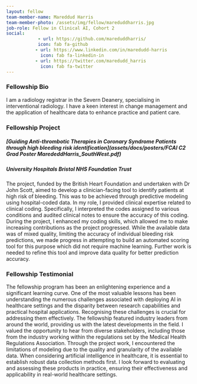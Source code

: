```yaml
---
layout: fellow
team-member-name: Mareddud Harris
team-member-photo: /assets/img/fellow/mareduddharris.jpg
job-role: Fellow in Clinical AI, Cohort 2
social:
            - url: https://github.com/mareduddharris/
            icon: fab fa-github
           - url: https://www.linkedin.com/in/maredudd-harris
             icon: fab fa-linkedin-in
           - url: https://twitter.com/maredudd_harris
             icon: fab fa-twitter
---
```


### Fellowship Bio
I am a radiology registrar in the Severn Deanery, specialising in interventional radiology. I have a keen interest in change management and the application of healthcare data to enhance practice and patient care. 


### Fellowship Project
##### _[Guiding Anti-thrombotic Therapies in Coronary Syndrome Patients through high bleeding risk identification](assets/docs/posters/FCAI C2 Grad Poster MarededdHarris_SouthWest.pdf)_
##### University Hospitals Bristol NHS Foundation Trust

The project, funded by the British Heart Foundation and undertaken with Dr John Scott, aimed to develop a clinician-facing tool to identify patients at high risk of bleeding. This was to be achieved through predictive modeling using hospital-coded data. In my role, I provided clinical expertise related to clinical coding. Specifically, I interpreted the codes assigned to various conditions and audited clinical notes to ensure the accuracy of this coding. During the project, I enhanced my coding skills, which allowed me to make increasing contributions as the project progressed. While the available data was of mixed quality, limiting the accuracy of individual bleeding risk predictions, we made progress in attempting to build an automated scoring tool for this purpose which did not require machine learning. Further work is needed to refine this tool and improve data quality for better prediction accuracy. 

### Fellowship Testimonial
The fellowship program has been an enlightening experience and a significant learning curve. One of the most valuable lessons has been understanding the numerous challenges associated with deploying AI in healthcare settings and the disparity between research capabilities and practical hospital applications. Recognising these challenges is crucial for addressing them effectively. The fellowship featured industry leaders from around the world, providing us with the latest developments in the field. I valued the opportunity to hear from diverse stakeholders, including those from the industry working within the regulations set by the Medical Health Regulations Association.   Through the project work, I encountered the limitations of modeling due to the quality and granularity of the available data. When considering artificial intelligence in healthcare, it is essential to establish robust data collection methods first. I look forward to evaluating and assessing these products in practice, ensuring their effectiveness and applicability in real-world healthcare settings. 
